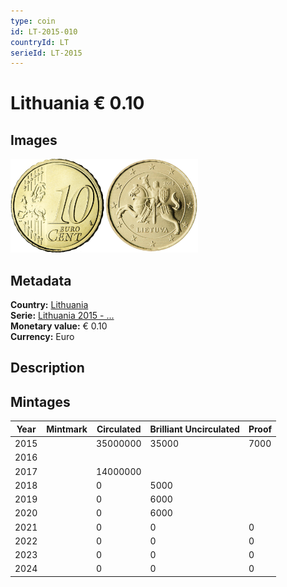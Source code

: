 ```yaml
---
type: coin
id: LT-2015-010
countryId: LT
serieId: LT-2015
---
```


# Lithuania € 0.10

## Images

<img src="../../../Images/common-2007-010.webp" height="150" alt="Front image"><img src="Images/lithuania-2015-010.webp" height="150" alt="Back image">

## Metadata

**Country:** [Lithuania](../index.md)\
**Serie:** [Lithuania 2015 - ...](index.md)\
**Monetary value:** € 0.10\
**Currency:** Euro

## Description


## Mintages

| Year | Mintmark | Circulated | Brilliant Uncirculated | Proof |
| ---- | -------- | ---------- | ---------------------- | ----- |
| 2015 |  | 35000000| 35000 | 7000 |
| 2016 |  | |  |  |
| 2017 |  | 14000000|  |  |
| 2018 |  | 0| 5000 |  |
| 2019 |  | 0| 6000 |  |
| 2020 |  | 0| 6000 |  |
| 2021 |  | 0 | 0 | 0 |
| 2022 |  | 0 | 0 | 0 |
| 2023 |  | 0 | 0 | 0 |
| 2024 |  | 0 | 0 | 0 |

